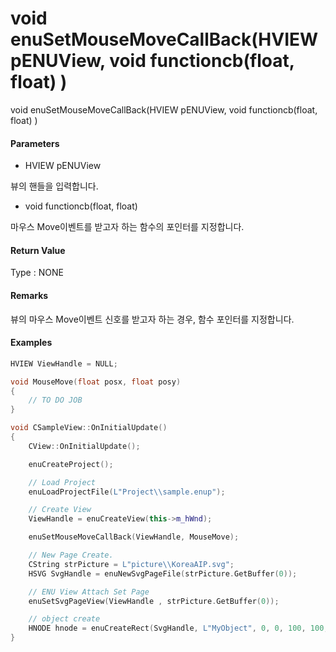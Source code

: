 # void enuSetMouseMoveCallBack\(HVIEW pENUView, void functioncb\(float, float\) \)

void enuSetMouseMoveCallBack\(HVIEW pENUView, void functioncb\(float, float\) \)

#### Parameters

* HVIEW pENUView

뷰의 핸들을 입력합니다.

* void functioncb\(float, float\)

마우스 Move이벤트를 받고자 하는 함수의 포인터를 지정합니다.

#### Return Value

Type : NONE

#### Remarks

뷰의 마우스 Move이벤트 신호를 받고자 하는 경우, 함수 포인터를 지정합니다.

#### Examples

```cpp
HVIEW ViewHandle = NULL; 

void MouseMove(float posx, float posy)
{
    // TO DO JOB
}

void CSampleView::OnInitialUpdate() 
{ 
    CView::OnInitialUpdate(); 

    enuCreateProject(); 

    // Load Project
    enuLoadProjectFile(L"Project\\sample.enup");     

    // Create View
    ViewHandle = enuCreateView(this->m_hWnd); 

    enuSetMouseMoveCallBack(ViewHandle, MouseMove);

    // New Page Create. 
    CString strPicture = L"picture\\KoreaAIP.svg"; 
    HSVG SvgHandle = enuNewSvgPageFile(strPicture.GetBuffer(0)); 

    // ENU View Attach Set Page 
    enuSetSvgPageView(ViewHandle , strPicture.GetBuffer(0)); 

    // object create
    HNODE hnode = enuCreateRect(SvgHandle, L"MyObject", 0, 0, 100, 100, 0, 0);
}
```



